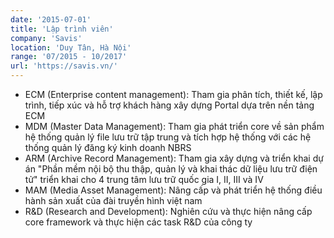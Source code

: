 ```yaml
---
date: '2015-07-01'
title: 'Lập trình viên'
company: 'Savis'
location: 'Duy Tân, Hà Nội'
range: '07/2015 - 10/2017'
url: 'https://savis.vn/'
---
```


- ECM (Enterprise content management): Tham gia phân tích, thiết kế, lập trình, tiếp xúc và hỗ trợ khách hàng xây dựng Portal dựa trên nền tảng ECM
- MDM (Master Data Management): Tham gia phát triển core về sản phẩm hệ thống quản lý file lưu trữ tập trung và tích hợp hệ thống với các hệ thống quản lý đăng ký kinh doanh NBRS
- ARM (Archive Record Management): Tham gia xây dựng và triển khai dự án "Phần mềm nội bộ thu thập, quản lý và khai thác dữ liệu lưu trữ điện tử" triển khai cho 4 trung tâm lưu trữ quốc gia I, II, III và IV
- MAM (Media Asset Management): Nâng cấp và phát triển hệ thống điều hành sản xuất của đài truyền hình việt nam
- R&D (Research and Development): Nghiên cứu và thực hiện nâng cấp core framework và thực hiện các task R&D của công ty

